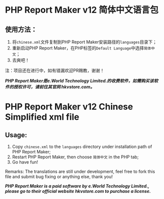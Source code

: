 # PHP Report Maker v12 简体中文语言包

## 使用方法：
1. 将`chinese.xml`文件复制到PHP Report Maker安装路径的`languages`目录下；
2. 重新启动PHP Report Maker，在PHP标签的`Default Language`中选择`简体中文`；
3. 去爽吧！

注：项目还在进行中，如有错漏欢迎PR赐教，谢谢！

***PHP Report Maker是e.World Technology Limited.的收费软件，如需购买该软件的授权许可，请前往其官网 hkvstore.com。***

# PHP Report Maker v12 Chinese Simplified xml file

## Usage:
1. Copy `chinese.xml` to the `languages` directory under installation path of PHP Report Maker;
2. Restart PHP Report Maker, then choose `简体中文` in the PHP tab;
3. Go have fun!

Remarks: The translations are still under development, feel free to fork this file and submit bug fixing or anything else, thank you!

***PHP Report Maker is a paid software by e.World Technology Limited., please go to their official website hkvstore.com to purchase a license.***
